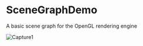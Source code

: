 # SceneGraphDemo
A basic scene graph for the OpenGL rendering engine

![Capture1](https://user-images.githubusercontent.com/69974236/227800815-009dccca-6e0e-4843-9bbf-70f721592410.PNG)
